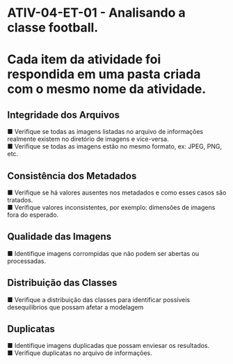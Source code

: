 # ATIV-04-ET-01 - Analisando a classe football.
# Cada item da atividade foi respondida em uma pasta criada com o mesmo nome da atividade.

## Integridade dos Arquivos
■ Verifique se todas as imagens listadas no arquivo de informações realmente existem no diretório de imagens e vice-versa.<br>
■ Verifique se todas as imagens estão no mesmo formato, ex: JPEG, PNG, etc.

## Consistência dos Metadados
■ Verifique se há valores ausentes nos metadados e como esses casos são tratados.<br>
■ Verifique valores inconsistentes, por exemplo: dimensões de imagens fora do esperado.

## Qualidade das Imagens
■ Identifique imagens corrompidas que não podem ser abertas ou processadas.

## Distribuição das Classes
■ Verifique a distribuição das classes para identificar possíveis desequilíbrios que possam afetar a modelagem

## Duplicatas
■ Identifique imagens duplicadas que possam enviesar os resultados.<br>
■ Verifique duplicatas no arquivo de informações.

